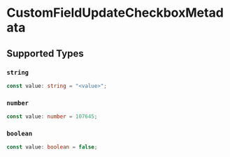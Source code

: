 # CustomFieldUpdateCheckboxMetadata


## Supported Types

### `string`

```typescript
const value: string = "<value>";
```

### `number`

```typescript
const value: number = 107645;
```

### `boolean`

```typescript
const value: boolean = false;
```

